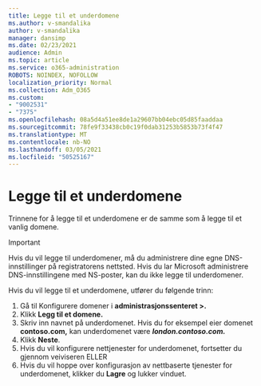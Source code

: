 ```yaml
---
title: Legge til et underdomene
ms.author: v-smandalika
author: v-smandalika
manager: dansimp
ms.date: 02/23/2021
audience: Admin
ms.topic: article
ms.service: o365-administration
ROBOTS: NOINDEX, NOFOLLOW
localization_priority: Normal
ms.collection: Adm_O365
ms.custom:
- "9002531"
- "7375"
ms.openlocfilehash: 08a5d4a51ee8de1a29607bb04ebc05d85faaddaa
ms.sourcegitcommit: 78fe9f33438cb0c19f0dab31253b5853b73f4f47
ms.translationtype: MT
ms.contentlocale: nb-NO
ms.lasthandoff: 03/05/2021
ms.locfileid: "50525167"
---
```

# <a name="add-a-subdomain"></a>Legge til et underdomene

Trinnene for å legge til et underdomene er de samme som å legge til et vanlig domene. 

> [!IMPORTANT]
> Hvis du vil legge til underdomener, må du administrere dine egne DNS-innstillinger på registratorens nettsted. Hvis du lar Microsoft administrere DNS-innstillingene med NS-poster, kan du ikke legge til underdomener. 

Hvis du vil legge til et underdomene, utfører du følgende trinn:

1. Gå til Konfigurere domener i **administrasjonssenteret >.**
2. Klikk **Legg til et domene.**
3. Skriv inn navnet på underdomenet. Hvis du for eksempel eier domenet **contoso.com,** kan underdomenet være **_london.contoso.com._**
4. Klikk **Neste**.
5. Hvis du vil konfigurere nettjenester for underdomenet, fortsetter du gjennom veiviseren ELLER
6. Hvis du vil hoppe over konfigurasjon av nettbaserte tjenester for underdomenet, klikker du **Lagre** og lukker vinduet.

